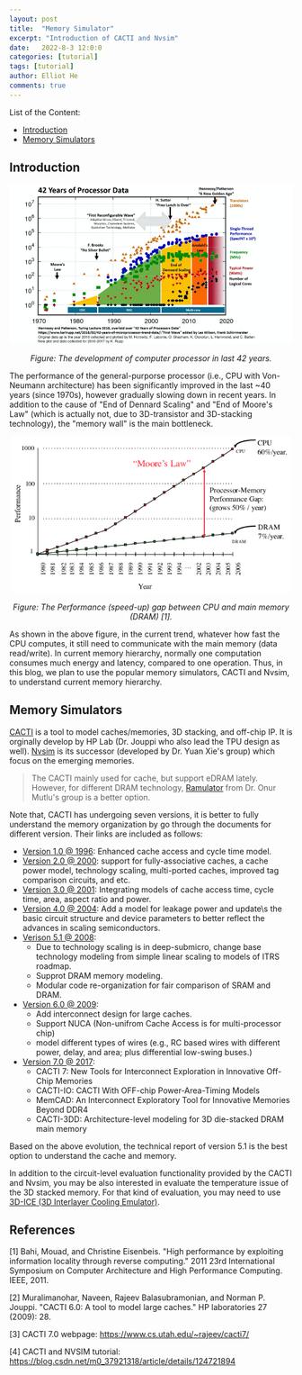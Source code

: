 ```yaml
---
layout: post
title:  "Memory Simulator"
excerpt: "Introduction of CACTI and Nvsim"
date:   2022-8-3 12:0:0
categories: [tutorial]
tags: [tutorial]
author: Elliot He
comments: true
---
```




List of the Content:
- [Introduction](##Introduction)
- [Memory Simulators](##Memory_Simulators)



## <a name="Introduction"></a> Introduction
<p align="center">
<img src="/images/blog/42-years-of-microprocessor-trend-data.png" alt="drawing" width="700"/>
</p>
<p align="center">
    <em>Figure: The development of computer processor in last 42 years.</em>
</p>

The performance of the general-purporse processor (i.e., CPU with Von-Neumann architecture) has been significantly improved in the last ~40 years (since 1970s), however gradually slowing down in recent years. In addition to the cause of "End of Dennard Scaling" and "End of Moore's Law" (which is actually not, due to 3D-transistor and 3D-stacking technology), the "memory wall" is the main bottleneck. 

<p align="center">
<img src="/images/blog/Memory-Access-vs-CPU-Speed.png" alt="drawing" width="500"/>
</p>
<p align="center">
    <em>Figure: The Performance (speed-up) gap between CPU and main memory (DRAM) [1].</em>
</p>

As shown in the above figure, in the current trend, whatever how fast the CPU computes, it still need to communicate with the main memory (data read/write). In current memory hierarchy, normally one computation consumes much energy and latency, compared to one operation. Thus, in this blog, we plan to use the popular memory simulators, CACTI and Nvsim, to understand current memory hierarchy.

## <a name="Memory Simulators"></a> Memory Simulators

[CACTI](https://github.com/HewlettPackard/cacti) is a tool to model caches/memories, 3D stacking, and off-chip IP. It is orginally develop by HP Lab (Dr. Jouppi who also lead the TPU design as well). [Nvsim](https://github.com/SEAL-UCSB/NVSim) is its successor (developed by Dr. Yuan Xie's group) which focus on the emerging memories.

> The CACTI mainly used for cache, but support eDRAM lately. However, for different DRAM technology, [Ramulator](https://github.com/CMU-SAFARI/ramulator) from Dr. Onur Mutlu's group is a better option.

Note that, CACTI has undergoing seven versions, it is better to fully understand the memory organization by go through the documents for different version. Their links are included as follows:
- [Version 1.0 @ 1996](https://ieeexplore.ieee.org/stamp/stamp.jsp?tp=&arnumber=509850): Enhanced cache access and cycle time model.
- [Version 2.0 @ 2000](https://arch.cs.utah.edu/cacti/cacti2.pdf): support for fully-associative caches, a cache power model, technology scaling, multi-ported caches, improved tag comparison circuits, and etc.
- [Version 3.0 @ 2001](https://www.hpl.hp.com/research/cacti/cacti3.pdf): Integrating models of cache access time, cycle time, area, aspect ratio and power.  
- [Version 4.0 @ 2004](https://citeseerx.ist.psu.edu/viewdoc/download?doi=10.1.1.124.5177&rep=rep1&type=pdf): Add a model for leakage power and update\s the basic circuit structure and device parameters to better reflect the advances in scaling semiconductors.
- [Verison 5.1 @ 2008](https://citeseerx.ist.psu.edu/viewdoc/download?doi=10.1.1.408.4036&rep=rep1&type=pdf): 
    - Due to technology scaling is in deep-submicro, change base technology modeling from simple linear scaling to models of ITRS roadmap. 
    - Supprot DRAM memory modeling.
    - Modular code re-organization for fair comparison of SRAM and DRAM. 
- [Version 6.0 @ 2009](https://www.hpl.hp.com/techreports/2009/HPL-2009-85.pdf):
    - Add interconnect design for large caches. 
    - Support NUCA (Non-unifrom Cache Access is for multi-processor chip) 
    - model different types of wires (e.g., RC based wires with different power, delay, and area; plus differential low-swing buses.)
- [Version 7.0 @ 2017](https://dl.acm.org/doi/abs/10.1145/3085572): 
    - CACTI 7: New Tools for Interconnect Exploration in Innovative Off-Chip Memories
    - CACTI-IO: CACTI With OFF-chip Power-Area-Timing Models
    - MemCAD: An Interconnect Exploratory Tool for Innovative Memories Beyond DDR4
    - CACTI-3DD: Architecture-level modeling for 3D die-stacked DRAM main memory

Based on the above evolution, the technical report of version 5.1 is the best option to understand the cache and memory.

In addition to the circuit-level evaluation functionality provided by the CACTI and Nvsim, you may be also interested in evaluate the temperature issue of the 3D stacked memory. For that kind of evaluation, you may need to use [3D-ICE (3D Interlayer Cooling Emulator)](https://github.com/esl-epfl/3d-ice).


References
----------
[1] Bahi, Mouad, and Christine Eisenbeis. "High performance by exploiting information locality through reverse computing." 2011 23rd International Symposium on Computer Architecture and High Performance Computing. IEEE, 2011.

[2] Muralimanohar, Naveen, Rajeev Balasubramonian, and Norman P. Jouppi. "CACTI 6.0: A tool to model large caches." HP laboratories 27 (2009): 28.

[3] CACTI 7.0 webpage: https://www.cs.utah.edu/~rajeev/cacti7/

[4] CACTI and NVSIM tutorial: https://blog.csdn.net/m0_37921318/article/details/124721894
